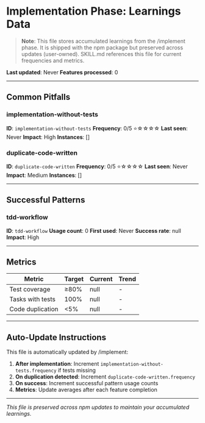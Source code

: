 # Implementation Phase: Learnings Data

> **Note**: This file stores accumulated learnings from the /implement phase. It is shipped with the npm package but preserved across updates (user-owned). SKILL.md references this file for current frequencies and metrics.

**Last updated**: Never
**Features processed**: 0

---

## Common Pitfalls

### implementation-without-tests
**ID**: `implementation-without-tests`
**Frequency**: 0/5 ⭐☆☆☆☆
**Last seen**: Never
**Impact**: High
**Instances**: []

### duplicate-code-written
**ID**: `duplicate-code-written`
**Frequency**: 0/5 ⭐☆☆☆☆
**Last seen**: Never
**Impact**: Medium
**Instances**: []

---

## Successful Patterns

### tdd-workflow
**ID**: `tdd-workflow`
**Usage count**: 0
**First used**: Never
**Success rate**: null
**Impact**: High

---

## Metrics

| Metric | Target | Current | Trend |
|--------|--------|---------|-------|
| Test coverage | ≥80% | null | - |
| Tasks with tests | 100% | null | - |
| Code duplication | <5% | null | - |

---

## Auto-Update Instructions

This file is automatically updated by /implement:

1. **After implementation**: Increment `implementation-without-tests.frequency` if tests missing
2. **On duplication detected**: Increment `duplicate-code-written.frequency`
3. **On success**: Increment successful pattern usage counts
4. **Metrics**: Update averages after each feature completion

---

_This file is preserved across npm updates to maintain your accumulated learnings._
